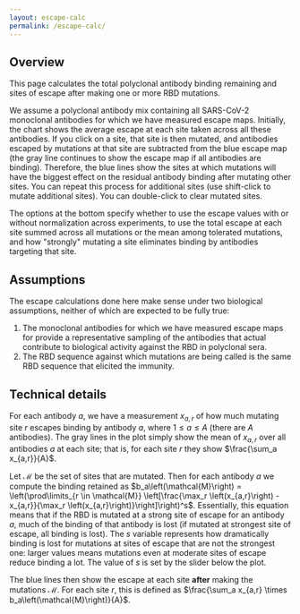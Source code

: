 ```yaml
---
layout: escape-calc
permalink: /escape-calc/
---
```


## Overview
This page calculates the total polyclonal antibody binding remaining and sites of escape after making one or more RBD mutations.

We assume a polyclonal antibody mix containing all SARS-CoV-2 monoclonal antibodies for which we have measured escape maps.
Initially, the chart shows the average escape at each site taken across all these antibodies.
If you click on a site, that site is then mutated, and antibodies escaped by mutations at that site are subtracted from the blue escape map (the gray line continues to show the escape map if all antibodies are binding).
Therefore, the blue lines show the sites at which mutations will have the biggest effect on the residual antibody binding after mutating other sites.
You can repeat this process for additional sites (use shift-click to mutate additional sites).
You can double-click to clear mutated sites.

The options at the bottom specify whether to use the escape values with or without normalization across experiments, to use the total escape at each site summed across all mutations or the mean among tolerated mutations, and how "strongly" mutating a site eliminates binding by antibodies targeting that site.

## Assumptions
The escape calculations done here make sense under two biological assumptions, neither of which are expected to be fully true:
 1. The monoclonal antibodies for which we have measured escape maps for provide a representative sampling of the antibodies that actual contribute to biological activity against the RBD in polyclonal sera.
 2. The RBD sequence against which mutations are being called is the same RBD sequence that elicited the immunity.

## Technical details
For each antibody $a$, we have a measurement $x_{a,r}$ of how much mutating site $r$ escapes binding by antibody $a$, where $1 \le a \le A$ (there are $A$ antibodies).
The gray lines in the plot simply show the mean of $x_{a,r}$ over all antibodies $a$ at each site; that is, for each site $r$ they show $\frac{\sum_a x_{a,r}}{A}$.

Let $\mathcal{M}$ be the set of sites that are mutated.
Then for each antibody $a$ we compute the binding retained as $b_a\left(\mathcal{M}\right) = \left(\prod\limits_{r \in \mathcal{M}} \left[\frac{\max_r \left(x_{a,r}\right) - x_{a,r}}{\max_r \left(x_{a,r}\right)}\right]\right)^s$.
Essentially, this equation means that if the RBD is mutated at a strong site of escape for an antibody $a$, much of the binding of that antibody is lost (if mutated at strongest site of escape, all binding is lost).
The $s$ variable represents how dramatically binding is lost for mutations at sites of escape that are not the strongest one: larger values means mutations even at moderate sites of escape reduce binding a lot.
The value of $s$ is set by the slider below the plot.

The blue lines then show the escape at each site **after** making the mutations $\mathcal{M}$.
For each site $r$, this is defined as $\frac{\sum_a x_{a,r} \times b_a\left(\mathcal{M}\right)}{A}$.
